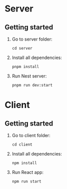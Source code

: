 # Server

## Getting started
1. Go to server folder:
    ```
    cd server
    ```
2. Install all dependencies:
    ```
    pnpm install
    ```
3. Run Nest server:
    ```
    pnpm run dev:start
    ```

# Client

## Getting started
1. Go to client folder:
    ```
    cd client
    ```
2. Install all dependencies:
    ```
    npm install
    ```
3. Run React app:
    ```
    npm run start
    ```
